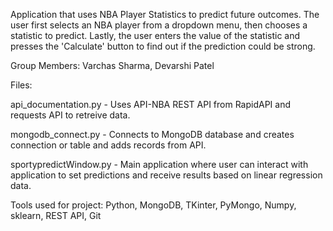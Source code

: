 Application that uses NBA Player Statistics to predict future outcomes. The user first selects an NBA player from a dropdown menu, then chooses a statistic to predict. Lastly, the user enters the value of the statistic and presses the 'Calculate' button to find out if the prediction could be strong.

Group Members: Varchas Sharma, Devarshi Patel

Files:

api_documentation.py - Uses API-NBA REST API from RapidAPI and requests API to retreive data.

mongodb_connect.py - Connects to MongoDB database and creates connection or table and adds records from API.

sportypredictWindow.py - Main application where user can interact with application to set predictions and receive results based on linear regression data.

Tools used for project: Python, MongoDB, TKinter, PyMongo, Numpy, sklearn, REST API, Git

